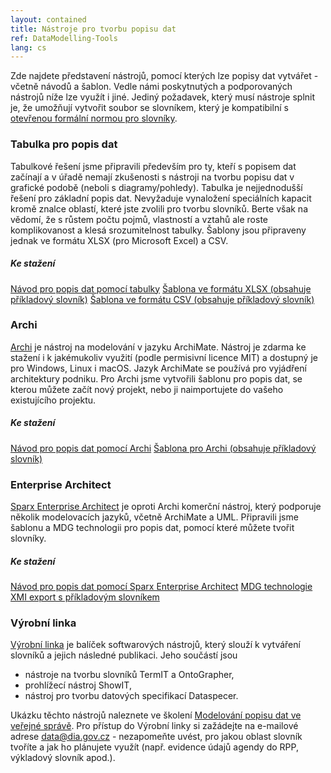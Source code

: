 ```yaml
---
layout: contained
title: Nástroje pro tvorbu popisu dat
ref: DataModelling-Tools
lang: cs
---
```


Zde najdete představení nástrojů, pomocí kterých lze popisy dat vytvářet - včetně návodů a šablon. Vedle námi poskytnutých a podporovaných nástrojů níže lze využít i jiné. Jediný požadavek, který musí nástroje splnit je, že umožňují vytvořit soubor se slovníkem, který je kompatibilní s [otevřenou formální normou pro slovníky]. 

### Tabulka pro popis dat   
Tabulkové řešení jsme připravili především pro ty, kteří s popisem dat začínají a v úřadě nemají zkušenosti s nástroji na tvorbu popisu dat v grafické podobě (neboli s diagramy/pohledy). Tabulka je nejjednodušší řešení pro základní popis dat. Nevyžaduje vynaložení speciálních kapacit kromě znalce oblastí, které jste zvolili pro tvorbu slovníků. Berte však na vědomí, že s růstem počtu pojmů, vlastností a vztahů ale roste komplikovanost a klesá srozumitelnost tabulky. Šablony   jsou připraveny jednak ve formátu XLSX (pro Microsoft Excel) a CSV.

##### Ke stažení
[Návod pro popis dat pomocí tabulky]
[Šablona ve formátu XLSX (obsahuje příkladový slovník)]
[Šablona ve formátu CSV (obsahuje příkladový slovník)]

###	Archi
[Archi] je nástroj na modelování v jazyku ArchiMate. Nástroj je zdarma ke stažení i k jakémukoliv využití (podle permisivní licence MIT)  a dostupný je pro Windows, Linux i macOS. Jazyk ArchiMate se používá pro vyjádření architektury podniku. Pro Archi jsme vytvořili šablonu pro popis dat, se kterou můžete začít nový projekt, nebo ji naimportujete do vašeho existujícího projektu.

##### Ke stažení
[Návod pro popis dat pomocí Archi]
[Šablona pro Archi (obsahuje příkladový slovník)]

### Enterprise Architect  
[Sparx Enterprise Architect] je oproti Archi komerční nástroj, který podporuje několik modelovacích jazyků, včetně ArchiMate a UML. Připravili jsme šablonu a MDG technologii pro popis dat, pomocí které můžete tvořit slovníky.

##### Ke stažení
[Návod pro popis dat pomocí Sparx Enterprise Architect]
[MDG technologie]
[XMI export s příkladovým slovníkem]


### Výrobní linka
[Výrobní linka] je balíček softwarových nástrojů, který slouží k vytváření slovníků a jejich následné publikaci. Jeho součástí jsou
*	nástroje na tvorbu slovníků TermIT a OntoGrapher,
*	prohlížecí nástroj ShowIT,
*	nástroj pro tvorbu datových specifikací Dataspecer.

Ukázku těchto nástrojů naleznete ve školení [Modelování popisu dat ve veřejné správě]. Pro přístup do Výrobní linky si zažádejte na e-mailové adrese <a href= "mailto:data@dia.gov.cz">data@dia.gov.cz</a> - nezapomeňte uvést, pro jakou oblast slovník tvoříte a jak ho plánujete využít (např. evidence údajů agendy do RPP, výkladový slovník apod.).

[otevřenou formální normou pro slovníky]: https://ofn.gov.cz/slovníky  "Otevřená formální norma pro slovníky"
[Archi]: https://archimatetool.com "Archi"
[Sparx Enterprise Architect]: https://sparxsystems.com/products/ea/ "Sparx Enterprise Architect"
[Modelování popisu dat ve veřejné správě]: ../../vzdělávání/e-learning/modelování-významu-dat-ve-veřejné-správě/ "Školení Modelování popisu dat ve veřejné správě"
[Výrobní linka]: https://slovník.gov.cz/modelujeme/ "Výrobní linka"
[Návod pro popis dat pomocí tabulky]: ../../přílohy/popis-dat/dokumenty/Návod-pro-popis-dat-Tabulka.pdf" "Návod pro popis dat pomocí tabulky"
[Šablona ve formátu XLSX (obsahuje příkladový slovník)]: ../../přílohy/popis-dat/šablony/Šablona-pro-popis-dat.xlsx "Šablona ve formátu XLSX (obsahuje příkladový slovník)"
[Šablona ve formátu CSV (obsahuje příkladový slovník)]: ../../přílohy/popis-dat/šablony/Šablona-pro-popis-dat.zip  "Šablona ve formátu CSV (obsahuje příkladový slovník)"
[Návod pro popis dat pomocí Archi]: ../../přílohy/popis-dat/dokumenty/Návod-pro-popis-dat-Archi.pdf" "Návod pro popis dat pomocí Archi"
[Šablona pro Archi (obsahuje příkladový slovník)]: ../../přílohy/popis-dat/šablony/Šablona-pro-popis-dat.architemplate "Šablona pro Archi (obsahuje příkladový slovník)"
[Návod pro popis dat pomocí Sparx Enterprise Architect]:  ../../přílohy/popis-dat/dokumenty/Návod-pro-popis-dat-EA.pdf "Návod pro popis dat pomocí Sparx Enterprise Architect"
[MDG technologie]: ../../přílohy/popis-dat/šablony/slovníkyMDG.xml "MDG technologie"
[XMI export s příkladovým slovníkem]: ../../přílohy/popis-dat/šablony/Příkladový-slovník.xml "XMI export s příkladovým slovníkem"
